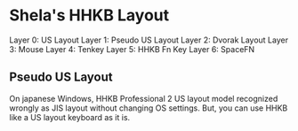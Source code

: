 # Shela's HHKB Layout

Layer 0: US Layout
Layer 1: Pseudo US Layout
Layer 2: Dvorak Layout
Layer 3: Mouse
Layer 4: Tenkey
Layer 5: HHKB Fn Key
Layer 6: SpaceFN

## Pseudo US Layout

On japanese Windows, HHKB Professional 2 US layout model recognized wrongly as JIS layout without changing OS settings.
But, you can use HHKB like a US layout keyboard as it is.
